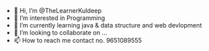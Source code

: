 - 👋 Hi, I’m @TheLearnerKuldeep
- 👀 I’m interested in Programming
- 🌱 I’m currently learning java & data structure and web devlopment
- 💞️ I’m looking to collaborate on ...
- 📫 How to reach me contact no. 9651089555

<!---
TheLearnerKuldeep/TheLearnerKuldeep is a ✨ special ✨ repository because its `README.md` (this file) appears on your GitHub profile.
You can click the Preview link to take a look at your changes.
--->
